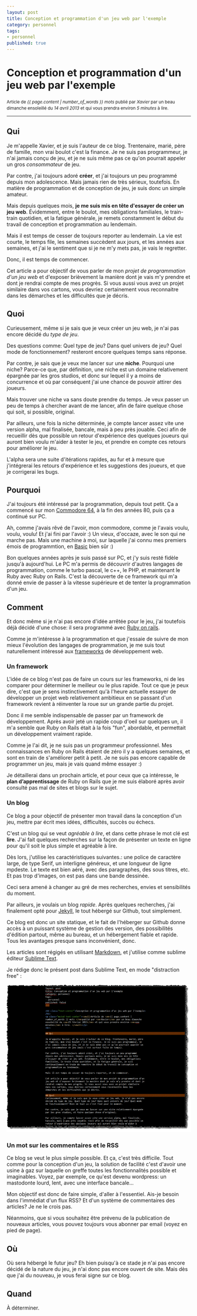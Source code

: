 ```yaml
---
layout: post
title: Conception et programmation d'un jeu web par l'exemple
category: personnel
tags:
- personnel
published: true
---
```


<h1 class="text-center">Conception et programmation d'un jeu web par l'exemple</h1>
<p class="muted text-center"><small>Article de <em>{{ page.content | number_of_words }} mots </em>publié par <em>Xavier</em> par un beau dimanche ensoleillé du <em>14 avril 2013</em> et qui vous prendra environ <em>5 minutes</em> à lire. </small></p>
<hr>

## Qui

Je m'appelle Xavier, et je suis l'auteur de ce blog. Trentenaire, marié, père de famille, mon vrai boulot c'est la finance. Je ne suis pas programmeur, je n'ai jamais conçu de jeu, et je ne suis même pas ce qu'on pourrait appeler un gros *consommateur* de jeu.

Par contre, j'ai toujours adoré **créer**, et j'ai toujours un peu programmé depuis mon adolescence. Mais jamais rien de très sérieux, toutefois. En matière de programmation et de conception de jeu, je suis donc un simple amateur.

Mais depuis quelques mois, **je me suis mis en tête d'essayer de créer un jeu web**. Évidemment, entre le boulot, mes obligations familiales, le train-train quotidien, et la fatigue générale, je remets constamment le début du travail de conception et programmation au lendemain.

Mais il est temps de cesser de toujours reporter au lendemain. La vie est courte, le temps file, les semaines succèdent aux jours, et les années aux semaines, et j'ai le sentiment que si je ne m'y mets pas, je vais le regretter.

Donc, il est temps de commencer.

Cet article a pour objectif de vous parler de mon *projet de programmation d'un jeu web* et d'exposer brièvement la manière dont je vais m'y prendre et dont je rendrai compte de mes progrès. Si vous aussi vous avez un projet similaire dans vos cartons, vous devriez certainement vous reconnaitre dans les démarches et les difficultés que je décris.

## Quoi
Curieusement, même si je sais que je veux créer un jeu web, je n'ai pas encore décidé du *type de jeu*.

Des questions comme: Quel type de jeu? Dans quel univers de jeu? Quel mode de fonctionnement? resteront encore quelques temps sans réponse.

Par contre, je sais que je veux me lancer sur une **niche**. Pourquoi une niche? Parce-ce que, par définition, une niche est un domaine relativement épargnée par les gros studios, et donc sur lequel il y a moins de concurrence et où par conséquent j'ai une chance de pouvoir attirer des joueurs.

Mais trouver une niche va sans doute prendre du temps. Je veux passer un peu de temps à chercher avant de me lancer, afin de faire quelque chose qui soit, si possible, original.

Par ailleurs, une fois la niche déterminée, je compte lancer assez vite une version alpha, mal finalisée, bancale, mais à peu près jouable. Ceci afin de recueillir dès que possible un retour d'expérience des quelques joueurs qui auront bien voulu m'aider à tester le jeu, et prendre en compte ces retours pour améliorer le jeu.

L'alpha sera une suite d'itérations rapides, au fur et à mesure que j'intégrerai les retours d'expérience et les suggestions des joueurs, et que je corrigerai les bugs.

## Pourquoi

J'ai toujours été intéressé par la programmation, depuis tout petit. Ça a commencé sur mon [Commodore 64](http://fr.wikipedia.org/wiki/Commodore_64), à la fin des années 80, puis ça a continué sur PC.

Ah, comme j'avais rêvé de l'avoir, mon commodore, comme je l'avais voulu, voulu, voulu! Et j'ai fini par l'avoir :) Un vieux, d'occaze, avec le son qui ne marche pas. Mais une machine à moi, sur laquelle j'ai connu mes premiers émois de programmtion, en [Basic](http://en.wikipedia.org/wiki/Commodore_64#BASIC) bien sûr :)

Bon quelques années après je suis passé sur PC, et j'y suis resté fidèle jusqu'à aujourd'hui. Le PC m'a permis de découvrir d'autres langages de programmation, comme le turbo pascal, le c++, le PHP, et maintenant le Ruby avec Ruby on Rails. C'est la découverte de ce framework qui m'a donné envie de passer à la vitesse supérieure et de tenter la programmation d'un jeu.


## Comment

Et donc même si je n'ai pas encore d'idée arrêtée pour le jeu, j'ai toutefois déjà décidé d'une chose: il sera programmé avec [Ruby on rails](http://rubyonrails.org/).

Comme je m'intéresse à la programmation et que j'essaie de suivre de mon mieux l'évolution des langages de programmation, je me suis tout naturellement intéressé aux [frameworks](http://fr.wikipedia.org/wiki/Framework) de développement web.

### Un framework

L'idée de ce blog n'est pas de faire un cours sur les frameworks, ni de les comparer pour déterminer le meilleur ou le plus rapide. Tout ce que je peux dire, c'est que je sens instinctivement qu'à l'heure actuelle essayer de développer un projet web relativement ambitieux en se passant d'un framework revient à réinventer la roue sur un grande partie du projet.

Donc il me semble indispensable de passer par un framework de développement. Après avoir jeté un rapide coup d'oeil sur quelques un, il m'a semble que Ruby on Rails était à la fois "fun", abordable, et permettait un développement vraiment rapide.

Comme je l'ai dit, je ne suis pas un programmeur professionnel. Mes connaissances en Ruby on Rails étaient de zéro il y a quelques semaines, et sont en train de s'améliorer petit à petit. Je ne suis pas encore capable de programmer un jeu, mais je vais quand même essayer :)

Je détaillerai dans un prochain article, et pour ceux que ça intéresse, le **plan d’apprentissage** de Ruby on Rails que je me suis élaboré après avoir consulté pas mal de sites et blogs sur le sujet.

### Un blog

Ce blog a pour objectif de présenter mon travail dans la conception d'un jeu, mettre par écrit mes idées, difficultés, succès ou échecs.

C'est un blog qui se veut *agréable à lire*, et dans cette phrase le mot clé est **lire**. J'ai fait quelques recherches sur la façon de présenter un texte en ligne pour qu'il soit le plus simple et agréable à lire. 

Dès lors, j'utilise les caractéristiques suivantes.: une police de caractère large, de type Serif, un interligne généreux, et une longueur de ligne mpdeste. Le texte est bien aéré, avec des paragraphes, des sous titres, etc. Et pas trop d'images, on est pas dans une bande dessinée.

Ceci sera amené à changer au gré de mes recherches, envies et sensibilités du moment.

Par ailleurs, je voulais un blog *rapide*. Après quelques recherches, j'ai finalement opté pour [Jekyll](http://jekyllrb.com/), le tout hébergé sur Github, tout simplement. 

Ce blog est donc un site statique, et le fait de l'héberger sur Github donne accès à un puissant système de gestion des version, des possibilités d'édition partout, même au bureau, et un hébergement fiable et rapide. Tous les avantages presque sans inconvénient, donc.

Les articles sont régigés en utilisant [Markdown](http://daringfireball.net/projects/markdown/basics), et j'utilise comme sublime éditeur [Sublime Text](http://www.sublimetext.com/).

Je rédige donc le présent post dans Sublime Text, en mode "distraction free" :

![SideBlog - test image](/assets/images/5.png)

### Un mot sur les commentaires et le RSS

Ce blog se veut le plus simple possible. Et ça, c'est très difficile. Tout comme pour la conception d'un jeu, la solution de facilité c'est d'avoir une usine à gaz sur laquelle on greffe toutes les fonctionnalités possible et imaginables. Voyez, par exemple, ce qu'est devenu wordpress: un mastodonte lourd, lent, avec une interface bancale...

Mon objectif est donc de faire simple, d'aller à l'essentiel. Ais-je besoin dans l'immédiat d'un flux RSS? Et d'un système de commentaires des articles? Je ne le crois pas.

Néanmoins, que si vous souhaitez être prévenu de la publication de nouveaux articles, vous pouvez toujours vous abonner par email (voyez en pied de page).

## Où

Où sera hébergé le futur jeu? Eh bien puisqu'à ce stade je n'ai pas encore décidé de la nature du jeu, je n'ai donc pas encore ouvert de site. Mais dès que j'ai du nouveau, je vous ferai signe sur ce blog.

## Quand

À déterminer.
